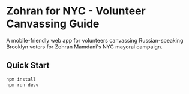 # Zohran for NYC - Volunteer Canvassing Guide

A mobile-friendly web app for volunteers canvassing Russian-speaking Brooklyn voters for Zohran Mamdani's NYC mayoral campaign.

## Quick Start
```bash
npm install
npm run devv
